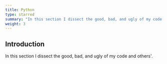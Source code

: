 ```yaml
---
title: Python
type: starred
summary: "In this section I dissect the good, bad, and ugly of my code and others'."
weight: 3
---
```


## Introduction

In this section I dissect the good, bad, and ugly of my code and others'.
